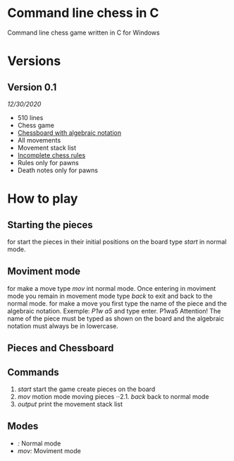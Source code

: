 # Command line chess in C
Command line chess game written in C for Windows
# Versions
## Version 0.1
*12/30/2020*
* 510 lines
* Chess game
* [Chessboard with algebraic notation](https://en.wikipedia.org/wiki/Algebraic_notation_(chess)#:~:text=Algebraic%20notation%20(or%20AN)%20is,books%2C%20magazines%2C%20and%20newspapers.)
* All movements
* Movement stack list
* [Incomplete chess rules](https://en.wikipedia.org/wiki/Rules_of_chess)
* Rules only for pawns
* Death notes only for pawns
# How to play
## Starting the pieces
for start the pieces in their initial positions on the board type 
                          *start* 
in normal mode.
## Moviment mode
for make a move type
                          *mov*
int normal mode. Once entering in moviment mode you remain in movement mode type 
                          *back*
to exit and back to the normal mode.
for make a move you first type the name of the piece and the algebraic notation.
Exemple:
                          *P1w a5* 
and type enter.
P1w<space>a5<enter>
Attention!
The name of the piece must be typed as shown on the board and the algebraic notation must always be in lowercase.
## Pieces and Chessboard
  
## Commands
1. *start* start the game create pieces on the board
2. *mov* motion mode moving pieces
⋅⋅2.1. *back* back to normal mode
3. *output* print the movement stack list
## Modes
* *:* Normal mode
* *mov:* Moviment mode

